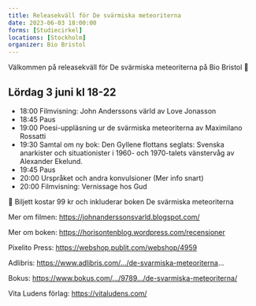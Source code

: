 ```yaml
---
title: Releasekväll för De svärmiska meteoriterna
date: 2023-06-03 18:00:00
forms: [Studiecirkel]
locations: [Stockholm]
organizer: Bio Bristol
---
```

Välkommen på releasekväll för De svärmiska meteoriterna på Bio Bristol 🎈

## Lördag 3 juni kl 18-22

- 18:00 Filmvisning: John Anderssons värld av Love Jonasson
- 18:45 Paus
- 19:00 Poesi-uppläsning ur de svärmiska meteoriterna av Maximilano Rossatti
- 19:30 Samtal om ny bok: Den Gyllene flottans seglats: Svenska anarkister och situationister i 1960- och 1970-talets vänstervåg av Alexander Ekelund.
- 19:45 Paus
- 20:00 Urspråket och andra konvulsioner (Mer info snart)
- 20:00 Filmvisning: Vernissage hos Gud

🎫 Biljett kostar 99 kr och inkluderar boken De svärmiska meteoriterna

Mer om filmen: https://johnanderssonsvarld.blogspot.com/

Mer om boken: https://horisontenblog.wordpress.com/recensioner

Pixelito Press: https://webshop.publit.com/webshop/4959

Adlibris: https://www.adlibris.com/.../de-svarmiska-meteoriterna...

Bokus: https://www.bokus.com/.../9789.../de-svarmiska-meteoriterna/

Vita Ludens förlag: https://vitaludens.com/
